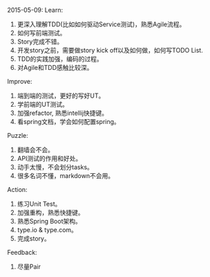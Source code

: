 2015-05-09:
Learn:
1. 更深入理解TDD(比如如何驱动Service测试)，熟悉Agile流程。
2. 如何写前端测试。
3. Story完成不错。
4. 开发story之前，需要做story kick off以及如何做，如何写TODO List.
5. TDD的实践加强，编码的过程。
6. 对Agile和TDD感触比较深。

Improve:
1. 端到端的测试，更好的写好UT。
2. 学前端的UT测试。
3. 加强refactor, 熟悉intellij快捷键。
4. 看spring文档，学会如何配置spring。


Puzzle:
1. 翻墙会不会。
2. API测试的作用和好处。
3. 动手太慢，不会划分tasks。
4. 很多名词不懂，markdown不会用。

Action:
1. 练习Unit Test。
2. 加强重构，熟悉快捷键。
3. 熟悉Spring Boot架构。
4. type.io & type.com。
5. 完成story。

Feedback:
1. 尽量Pair
